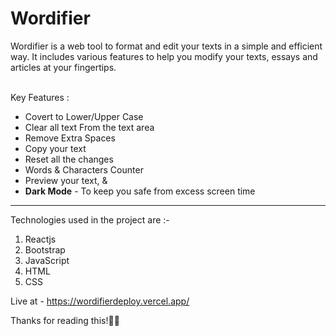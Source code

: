 <h1>Wordifier</h1>
Wordifier is a web tool to format and edit your texts in a simple and efficient way. It includes various features to help you modify your texts, essays and articles at your fingertips. <br><br>

Key Features :<br>

<ul>
<li>Covert to Lower/Upper Case
<li>Clear all text From the text area
<li>Remove Extra Spaces
<li> Copy your text
<li> Reset all the changes
<li>Words & Characters Counter
<li>Preview your text, &
  <li><strong>Dark Mode</strong> - To keep you safe from excess screen time</li>
</ul>
<hr>
<p>Technologies used in the project are :- </p>
<ol>
  <li> Reactjs
  <li> Bootstrap
  <li> JavaScript
  <li> HTML
  <li> CSS
</ol>

Live at - https://wordifierdeploy.vercel.app/

Thanks for reading this!🙌🙌
